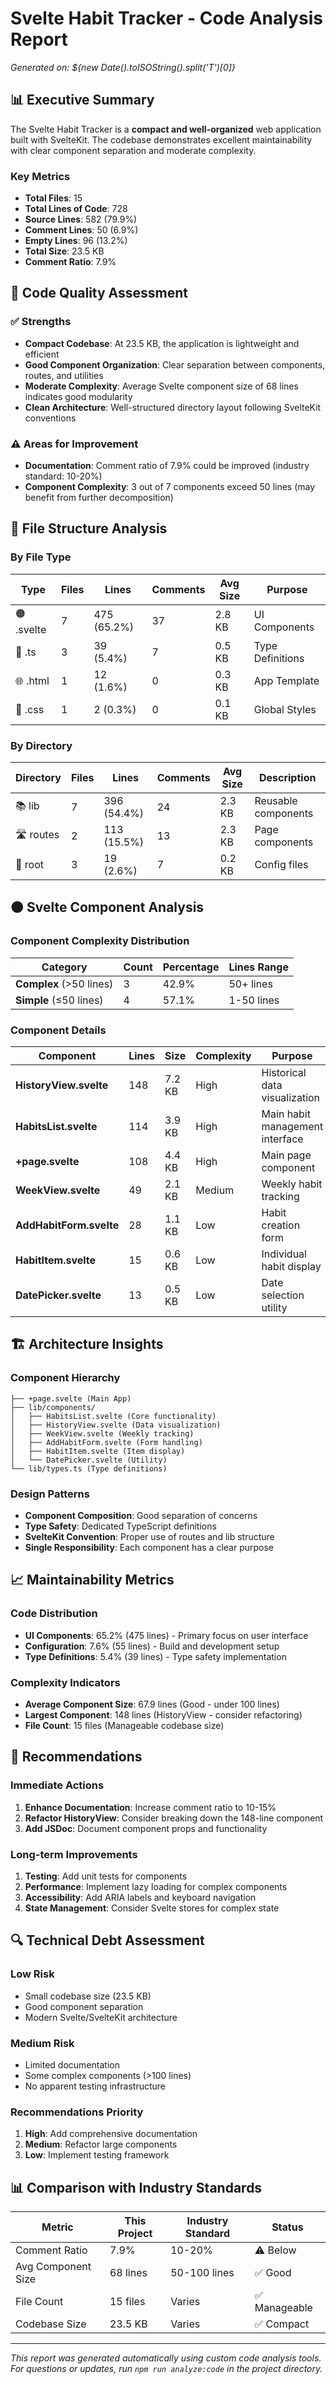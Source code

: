 # Svelte Habit Tracker - Code Analysis Report

*Generated on: ${new Date().toISOString().split('T')[0]}*

## 📊 Executive Summary

The Svelte Habit Tracker is a **compact and well-organized** web application built with SvelteKit. The codebase demonstrates excellent maintainability with clear component separation and moderate complexity.

### Key Metrics
- **Total Files**: 15
- **Total Lines of Code**: 728
- **Source Lines**: 582 (79.9%)
- **Comment Lines**: 50 (6.9%)
- **Empty Lines**: 96 (13.2%)
- **Total Size**: 23.5 KB
- **Comment Ratio**: 7.9%

## 🎯 Code Quality Assessment

### ✅ Strengths
- **Compact Codebase**: At 23.5 KB, the application is lightweight and efficient
- **Good Component Organization**: Clear separation between components, routes, and utilities
- **Moderate Complexity**: Average Svelte component size of 68 lines indicates good modularity
- **Clean Architecture**: Well-structured directory layout following SvelteKit conventions

### ⚠️ Areas for Improvement
- **Documentation**: Comment ratio of 7.9% could be improved (industry standard: 10-20%)
- **Component Complexity**: 3 out of 7 components exceed 50 lines (may benefit from further decomposition)

## 📁 File Structure Analysis

### By File Type
| Type | Files | Lines | Comments | Avg Size | Purpose |
|------|-------|-------|----------|----------|---------|
| 🟠 .svelte | 7 | 475 (65.2%) | 37 | 2.8 KB | UI Components |
| 🔵 .ts | 3 | 39 (5.4%) | 7 | 0.5 KB | Type Definitions |
| 🌐 .html | 1 | 12 (1.6%) | 0 | 0.3 KB | App Template |
| 🎨 .css | 1 | 2 (0.3%) | 0 | 0.1 KB | Global Styles |

### By Directory
| Directory | Files | Lines | Comments | Avg Size | Description |
|-----------|-------|-------|----------|----------|-------------|
| 📚 lib | 7 | 396 (54.4%) | 24 | 2.3 KB | Reusable components |
| 🛣️ routes | 2 | 113 (15.5%) | 13 | 2.3 KB | Page components |
| 📁 root | 3 | 19 (2.6%) | 7 | 0.2 KB | Config files |

## 🟠 Svelte Component Analysis

### Component Complexity Distribution
| Category | Count | Percentage | Lines Range |
|----------|-------|------------|-------------|
| **Complex** (>50 lines) | 3 | 42.9% | 50+ lines |
| **Simple** (≤50 lines) | 4 | 57.1% | 1-50 lines |

### Component Details
| Component | Lines | Size | Complexity | Purpose |
|-----------|-------|------|------------|---------|
| **HistoryView.svelte** | 148 | 7.2 KB | High | Historical data visualization |
| **HabitsList.svelte** | 114 | 3.9 KB | High | Main habit management interface |
| **+page.svelte** | 108 | 4.4 KB | High | Main page component |
| **WeekView.svelte** | 49 | 2.1 KB | Medium | Weekly habit tracking |
| **AddHabitForm.svelte** | 28 | 1.1 KB | Low | Habit creation form |
| **HabitItem.svelte** | 15 | 0.6 KB | Low | Individual habit display |
| **DatePicker.svelte** | 13 | 0.5 KB | Low | Date selection utility |

## 🏗️ Architecture Insights

### Component Hierarchy
```
├── +page.svelte (Main App)
├── lib/components/
│   ├── HabitsList.svelte (Core functionality)
│   ├── HistoryView.svelte (Data visualization)
│   ├── WeekView.svelte (Weekly tracking)
│   ├── AddHabitForm.svelte (Form handling)
│   ├── HabitItem.svelte (Item display)
│   └── DatePicker.svelte (Utility)
└── lib/types.ts (Type definitions)
```

### Design Patterns
- **Component Composition**: Good separation of concerns
- **Type Safety**: Dedicated TypeScript definitions
- **SvelteKit Convention**: Proper use of routes and lib structure
- **Single Responsibility**: Each component has a clear purpose

## 📈 Maintainability Metrics

### Code Distribution
- **UI Components**: 65.2% (475 lines) - Primary focus on user interface
- **Configuration**: 7.6% (55 lines) - Build and development setup
- **Type Definitions**: 5.4% (39 lines) - Type safety implementation

### Complexity Indicators
- **Average Component Size**: 67.9 lines (Good - under 100 lines)
- **Largest Component**: 148 lines (HistoryView - consider refactoring)
- **File Count**: 15 files (Manageable codebase size)

## 🚀 Recommendations

### Immediate Actions
1. **Enhance Documentation**: Increase comment ratio to 10-15%
2. **Refactor HistoryView**: Consider breaking down the 148-line component
3. **Add JSDoc**: Document component props and functionality

### Long-term Improvements
1. **Testing**: Add unit tests for components
2. **Performance**: Implement lazy loading for complex components
3. **Accessibility**: Add ARIA labels and keyboard navigation
4. **State Management**: Consider Svelte stores for complex state

## 🔍 Technical Debt Assessment

### Low Risk
- Small codebase size (23.5 KB)
- Good component separation
- Modern Svelte/SvelteKit architecture

### Medium Risk
- Limited documentation
- Some complex components (>100 lines)
- No apparent testing infrastructure

### Recommendations Priority
1. **High**: Add comprehensive documentation
2. **Medium**: Refactor large components
3. **Low**: Implement testing framework

## 📊 Comparison with Industry Standards

| Metric | This Project | Industry Standard | Status |
|--------|--------------|-------------------|---------|
| Comment Ratio | 7.9% | 10-20% | ⚠️ Below |
| Avg Component Size | 68 lines | 50-100 lines | ✅ Good |
| File Count | 15 files | Varies | ✅ Manageable |
| Codebase Size | 23.5 KB | Varies | ✅ Compact |

---

*This report was generated automatically using custom code analysis tools. For questions or updates, run `npm run analyze:code` in the project directory.*
